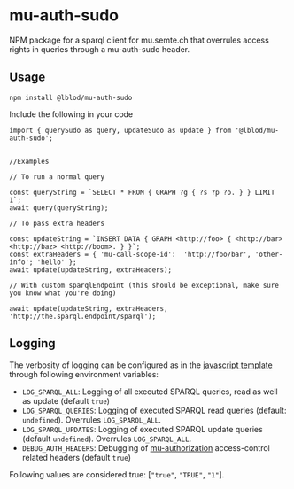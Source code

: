 # mu-auth-sudo
NPM package for a sparql client for mu.semte.ch that overrules access rights in queries through a mu-auth-sudo header.

## Usage
```
npm install @lblod/mu-auth-sudo
```

Include the following in your code
```
import { querySudo as query, updateSudo as update } from '@lblod/mu-auth-sudo';


//Examples

// To run a normal query

const queryString = `SELECT * FROM { GRAPH ?g { ?s ?p ?o. } } LIMIT 1`;
await query(queryString);

// To pass extra headers

const updateString = `INSERT DATA { GRAPH <http://foo> { <http://bar> <http://baz> <http://boom>. } }`;
const extraHeaders = { 'mu-call-scope-id':  'http://foo/bar', 'other-info'; 'hello' };
await update(updateString, extraHeaders);

// With custom sparqlEndpoint (this should be exceptional, make sure you know what you're doing)

await update(updateString, extraHeaders, 'http://the.sparql.endpoint/sparql');
```

## Logging

The verbosity of logging can be configured as in the [javascript template](https://github.com/mu-semtech/mu-javascript-template/blob/6ff43eaf51856783c6946e82344e31a3348ce4a3/README.md#logging) through following environment variables:

- `LOG_SPARQL_ALL`: Logging of all executed SPARQL queries, read as well as update (default `true`)
- `LOG_SPARQL_QUERIES`: Logging of executed SPARQL read queries (default: `undefined`). Overrules `LOG_SPARQL_ALL`.
- `LOG_SPARQL_UPDATES`: Logging of executed SPARQL update queries (default `undefined`). Overrules `LOG_SPARQL_ALL`.
- `DEBUG_AUTH_HEADERS`: Debugging of [mu-authorization](https://github.com/mu-semtech/mu-authorization) access-control related headers (default `true`)

Following values are considered true: [`"true"`, `"TRUE"`, `"1"`].
